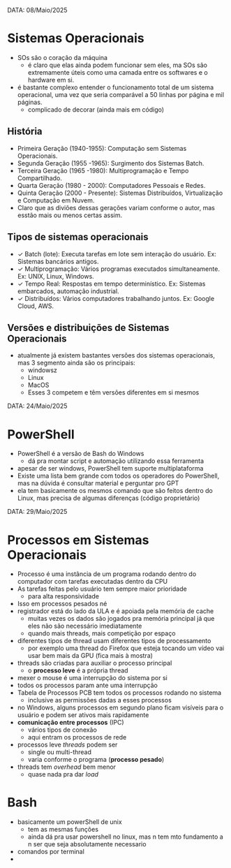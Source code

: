DATA: 08/Maio/2025
# Sistemas Operacionais
- SOs são o coração da máquina
    - é claro que elas ainda podem funcionar sem eles, ma SOs são extremamente úteis como uma camada entre os softwares e o hardware em si.
- é bastante complexo entender o funcionamento total de um sistema operacional, uma vez que seria comparável a 50 linhas por página e mil páginas.
    - complicado de decorar (ainda mais em código)
## História
- Primeira Geração (1940-1955): Computação sem Sistemas Operacionais.
- Segunda Geração (1955 -1965): Surgimento dos Sistemas Batch.
- Terceira Geração (1965 -1980): Multiprogramação e Tempo Compartilhado.
- Quarta Geração (1980 - 2000): Computadores Pessoais e Redes.
- Quinta Geração (2000 - Presente): Sistemas Distribuídos, Virtualização e Computação em Nuvem.
- Claro que as diviões dessas gerações variam conforme o autor, mas esstão mais ou menos certas assim.

## Tipos de sistemas operacionais
- ✓ Batch (lote): Executa tarefas em lote sem interação do usuário. Ex: Sistemas bancários antigos.
- ✓ Multiprogramação: Vários programas executados simultaneamente. Ex: UNIX, Linux, Windows.
- ✓ Tempo Real: Respostas em tempo determinístico. Ex: Sistemas embarcados, automação industrial.
- ✓ Distribuídos: Vários computadores trabalhando juntos. Ex: Google Cloud, AWS.

## Versões e distribuições de Sistemas Operacionais 
- atualmente já existem bastantes versões dos sistemas operacionais, mas 3 segmento ainda são os principais:
    - windowsz
    - Linux
    - MacOS
    - Esses 3 competem e têm versões diferentes em si mesmos

DATA: 24/Maio/2025
# PowerShell
- PowerShell é a versão de Bash do Windows
    - dá pra montar script e automação utilizando essa ferramenta
- apesar de ser windows, PowerShell tem suporte multiplataforma
- Existe uma lista bem grande com todos os operadores do PowerShell, mas na dúvida é consultar material e perguntar pro GPT
- ela tem basicamente os mesmos comando que são feitos dentro do Linux, mas precisa de algumas diferenças (código proprietário)

DATA: 29/Maio/2025
# Processos em Sistemas Operacionais
- Processo é uma instância de um programa rodando dentro do computador com tarefas executadas dentro da CPU
- As tarefas feitas pelo usuário tem sempre maior prioridade
    - para alta responsividade
- Isso em processos pesados né
- registrador está do lado da ULA e é apoiada pela memória de cache
    - muitas vezes os dados são jogados pra memória principal já que eles não são necessário imediatamente
    - quando mais threads, mais competição por espaço
- diferentes tipos de thread usam diferentes tipos de processamento
    - por exemplo uma thread do Firefox que esteja tocando um vídeo vai usar bem mais da GPU (fica mais à mostra)
- threads são criadas para auxiliar o processo principal
    - o **processo leve** é a própria thread
- mexer o mouse é uma interrupção do sistema por si
- todos os processos param ante uma interrupção
- Tabela de Processos PCB tem todos os processos rodando no sistema
    - inclusive as permissões dadas a esses processos
- no Windows, alguns processos em segundo plano ficam visíveis para o usuário e podem ser ativos mais rapidamente
- **comunicação entre processos** (IPC)
    - vários tipos de conexão
    - aqui entram os processos de rede
- processos leve *threads* podem ser 
    - single ou multi-thread
    - varia conforme o programa (**processo pesado**)
- threads tem *overhead* bem menor
    - quase nada pra dar *load*

# Bash
- basicamente um powerShell de unix
    - tem as mesmas funções
    - ainda dá pra usar powershell no linux, mas n tem mto fundamento a n ser que seja absolutamente necessario
- comandos por terminal
- 